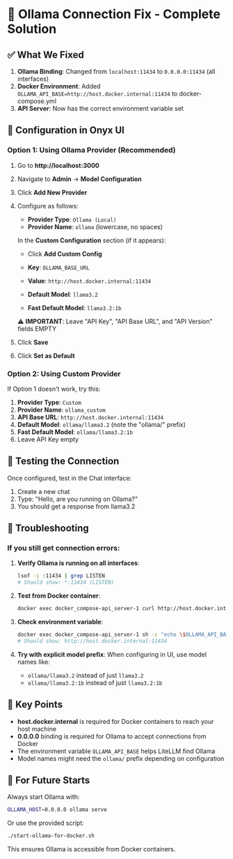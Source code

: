 # 🦙 Ollama Connection Fix - Complete Solution

## ✅ What We Fixed

1. **Ollama Binding**: Changed from `localhost:11434` to `0.0.0.0:11434` (all interfaces)
2. **Docker Environment**: Added `OLLAMA_API_BASE=http://host.docker.internal:11434` to docker-compose.yml
3. **API Server**: Now has the correct environment variable set

## 📝 Configuration in Onyx UI

### Option 1: Using Ollama Provider (Recommended)

1. Go to **http://localhost:3000**
2. Navigate to **Admin** → **Model Configuration**
3. Click **Add New Provider**
4. Configure as follows:

   - **Provider Type**: `Ollama (Local)`
   - **Provider Name**: `ollama` (lowercase, no spaces)
   
   In the **Custom Configuration** section (if it appears):
   - Click **Add Custom Config**
   - **Key**: `OLLAMA_BASE_URL`
   - **Value**: `http://host.docker.internal:11434`
   
   - **Default Model**: `llama3.2`
   - **Fast Default Model**: `llama3.2:1b`
   
   ⚠️ **IMPORTANT**: Leave "API Key", "API Base URL", and "API Version" fields EMPTY

5. Click **Save**
6. Click **Set as Default**

### Option 2: Using Custom Provider

If Option 1 doesn't work, try this:

1. **Provider Type**: `Custom`
2. **Provider Name**: `ollama_custom`
3. **API Base URL**: `http://host.docker.internal:11434`
4. **Default Model**: `ollama/llama3.2` (note the "ollama/" prefix)
5. **Fast Default Model**: `ollama/llama3.2:1b`
6. Leave API Key empty

## 🧪 Testing the Connection

Once configured, test in the Chat interface:
1. Create a new chat
2. Type: "Hello, are you running on Ollama?"
3. You should get a response from llama3.2

## 🐛 Troubleshooting

### If you still get connection errors:

1. **Verify Ollama is running on all interfaces**:
   ```bash
   lsof -i :11434 | grep LISTEN
   # Should show: *:11434 (LISTEN)
   ```

2. **Test from Docker container**:
   ```bash
   docker exec docker_compose-api_server-1 curl http://host.docker.internal:11434/api/tags
   ```

3. **Check environment variable**:
   ```bash
   docker exec docker_compose-api_server-1 sh -c "echo \$OLLAMA_API_BASE"
   # Should show: http://host.docker.internal:11434
   ```

4. **Try with explicit model prefix**:
   When configuring in UI, use model names like:
   - `ollama/llama3.2` instead of just `llama3.2`
   - `ollama/llama3.2:1b` instead of just `llama3.2:1b`

## 🔑 Key Points

- **host.docker.internal** is required for Docker containers to reach your host machine
- **0.0.0.0** binding is required for Ollama to accept connections from Docker
- The environment variable `OLLAMA_API_BASE` helps LiteLLM find Ollama
- Model names might need the `ollama/` prefix depending on configuration

## 🚀 For Future Starts

Always start Ollama with:
```bash
OLLAMA_HOST=0.0.0.0 ollama serve
```

Or use the provided script:
```bash
./start-ollama-for-docker.sh
```

This ensures Ollama is accessible from Docker containers.
